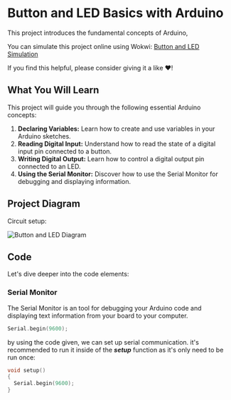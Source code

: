 # Button and LED Basics with Arduino

This project introduces the fundamental concepts of Arduino, 

You can simulate this project online using Wokwi: [Button and LED Simulation](https://wokwi.com/projects/411336385024901121)

If you find this helpful, please consider giving it a like ❤️!

## What You Will Learn

This project will guide you through the following essential Arduino concepts:

1.  **Declaring Variables:** Learn how to create and use variables in your Arduino sketches.
2.  **Reading Digital Input:** Understand how to read the state of a digital input pin connected to a button.
3.  **Writing Digital Output:** Learn how to control a digital output pin connected to an LED.
4.  **Using the Serial Monitor:** Discover how to use the Serial Monitor for debugging and displaying information.

## Project Diagram
Circuit setup:

![Button and LED Diagram](https://github.com/user-attachments/assets/6bb95536-b864-4568-97d8-5654944a87fb)

## Code

Let's dive deeper into the code elements:

### Serial Monitor

The Serial Monitor is an tool for debugging your Arduino code and displaying text information from your board to your computer.

```cpp
Serial.begin(9600);
```
by using the code given, we can set up serial communication. it's recommended to run it inside of the ***setup*** function as it's only need to be run once:

```cpp
void setup()
{
  Serial.begin(9600);
}
```